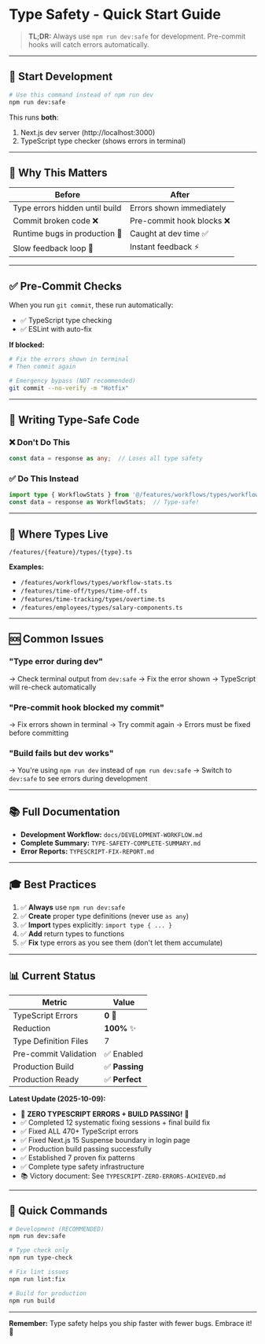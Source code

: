 # Type Safety - Quick Start Guide

> **TL;DR:** Always use `npm run dev:safe` for development. Pre-commit hooks will catch errors automatically.

---

## 🚀 Start Development

```bash
# Use this command instead of npm run dev
npm run dev:safe
```

This runs **both**:
1. Next.js dev server (http://localhost:3000)
2. TypeScript type checker (shows errors in terminal)

---

## 🎯 Why This Matters

| Before | After |
|--------|-------|
| Type errors hidden until build | Errors shown immediately |
| Commit broken code ❌ | Pre-commit hook blocks ❌ |
| Runtime bugs in production 🐛 | Caught at dev time ✅ |
| Slow feedback loop 🐌 | Instant feedback ⚡ |

---

## ✅ Pre-Commit Checks

When you run `git commit`, these run automatically:
- ✅ TypeScript type checking
- ✅ ESLint with auto-fix

**If blocked:**
```bash
# Fix the errors shown in terminal
# Then commit again

# Emergency bypass (NOT recommended)
git commit --no-verify -m "Hotfix"
```

---

## 📝 Writing Type-Safe Code

### ❌ Don't Do This
```typescript
const data = response as any;  // Loses all type safety
```

### ✅ Do This Instead
```typescript
import type { WorkflowStats } from '@/features/workflows/types/workflow-stats';
const data = response as WorkflowStats;  // Type-safe!
```

---

## 📁 Where Types Live

```
/features/{feature}/types/{type}.ts
```

**Examples:**
- `/features/workflows/types/workflow-stats.ts`
- `/features/time-off/types/time-off.ts`
- `/features/time-tracking/types/overtime.ts`
- `/features/employees/types/salary-components.ts`

---

## 🆘 Common Issues

### "Type error during dev"
→ Check terminal output from `dev:safe`
→ Fix the error shown
→ TypeScript will re-check automatically

### "Pre-commit hook blocked my commit"
→ Fix errors shown in terminal
→ Try commit again
→ Errors must be fixed before committing

### "Build fails but dev works"
→ You're using `npm run dev` instead of `npm run dev:safe`
→ Switch to `dev:safe` to see errors during development

---

## 📚 Full Documentation

- **Development Workflow:** `docs/DEVELOPMENT-WORKFLOW.md`
- **Complete Summary:** `TYPE-SAFETY-COMPLETE-SUMMARY.md`
- **Error Reports:** `TYPESCRIPT-FIX-REPORT.md`

---

## 🎓 Best Practices

1. ✅ **Always** use `npm run dev:safe`
2. ✅ **Create** proper type definitions (never use `as any`)
3. ✅ **Import** types explicitly: `import type { ... }`
4. ✅ **Add** return types to functions
5. ✅ **Fix** type errors as you see them (don't let them accumulate)

---

## 📊 Current Status

| Metric | Value |
|--------|-------|
| TypeScript Errors | **0** 🎉 |
| Reduction | **100%** ✨ |
| Type Definition Files | 7 |
| Pre-commit Validation | ✅ Enabled |
| Production Build | ✅ **Passing** |
| Production Ready | ✅ **Perfect** |

**Latest Update (2025-10-09):**
- 🎉 **ZERO TYPESCRIPT ERRORS + BUILD PASSING!** 🎉
- ✅ Completed 12 systematic fixing sessions + final build fix
- ✅ Fixed ALL 470+ TypeScript errors
- ✅ Fixed Next.js 15 Suspense boundary in login page
- ✅ Production build passing successfully
- ✅ Established 7 proven fix patterns
- ✅ Complete type safety infrastructure
- 📚 Victory document: See `TYPESCRIPT-ZERO-ERRORS-ACHIEVED.md`

---

## 🎯 Quick Commands

```bash
# Development (RECOMMENDED)
npm run dev:safe

# Type check only
npm run type-check

# Fix lint issues
npm run lint:fix

# Build for production
npm run build
```

---

**Remember:** Type safety helps you ship faster with fewer bugs. Embrace it! 🚀
